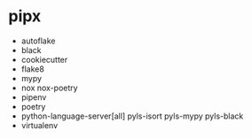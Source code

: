 # pipx
- autoflake
- black
- cookiecutter
- flake8
- mypy
- nox nox-poetry
- pipenv
- poetry
- python-language-server[all] pyls-isort pyls-mypy pyls-black
- virtualenv
